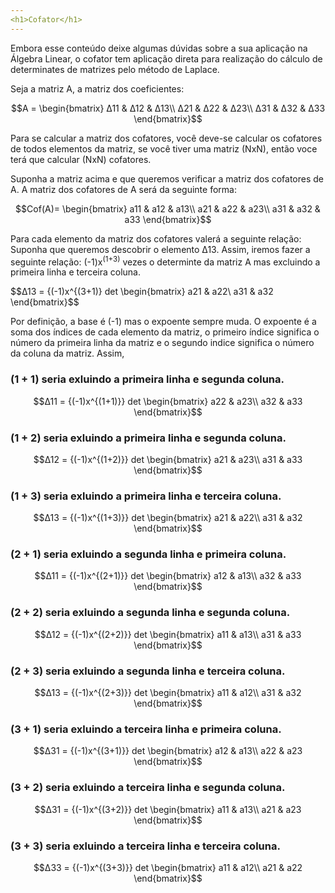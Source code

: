 ```yaml
---
<h1>Cofator</h1>
---
```


Embora esse conteúdo deixe algumas dúvidas sobre a sua aplicação na Álgebra Linear, o cofator tem aplicação direta para realização do cálculo de determinates de matrizes pelo método de Laplace.

Seja a matriz A, a matriz dos coeficientes:

$$A = \begin{bmatrix}
Δ11 & Δ12 & Δ13\\
Δ21 & Δ22 & Δ23\\
Δ31 & Δ32 & Δ33
\end{bmatrix}$$

Para se calcular a matriz dos cofatores, você deve-se calcular os cofatores de todos elementos da matriz, se você tiver uma matriz (NxN), então voce terá que calcular (NxN) cofatores.

Suponha a matriz acima e que queremos verificar a matriz dos cofatores de A.
A matriz dos cofatores de A será da seguinte forma:

$$Cof(A)= \begin{bmatrix}
a11 & a12 & a13\\
a21 & a22 & a23\\
a31 & a32 & a33
\end{bmatrix}$$

Para cada elemento da matriz dos cofatores valerá a seguinte relação:
Suponha que queremos descobrir o elemento Δ13. Assim, iremos fazer a seguinte relação: (-1)x<sup>(1+3)</sup> vezes o determinte da matriz A mas excluindo a primeira linha e terceira coluna.

$$Δ13 = {(-1)x^{(3+1)} det
\begin{bmatrix}
a21 & a22\\
a31 & a32
\end{bmatrix}$$

Por definição, a base é (-1) mas o expoente sempre muda. O expoente é a soma dos índices de cada elemento da matriz, o primeiro índice significa o número da primeira linha da matriz e o segundo indice significa o número da coluna da matriz.
Assim,

### (1 + 1) seria exluindo a primeira linha e segunda coluna.

$$Δ11 = {(-1)x^{(1+1)}} det
\begin{bmatrix}
a22 & a23\\
a32 & a33
\end{bmatrix}$$

### (1 + 2) seria exluindo a primeira linha e segunda coluna.

$$Δ12 = {(-1)x^{(1+2)}} det
\begin{bmatrix}
a21 & a23\\
a31 & a33
\end{bmatrix}$$

### (1 + 3) seria exluindo a primeira linha e terceira coluna.

$$Δ13 = {(-1)x^{(1+3)}} det
\begin{bmatrix}
a21 & a22\\
a31 & a32
\end{bmatrix}$$

### (2 + 1) seria exluindo a segunda linha e primeira coluna.

$$Δ11 = {(-1)x^{(2+1)}} det
\begin{bmatrix}
a12 & a13\\
a32 & a33
\end{bmatrix}$$

### (2 + 2) seria exluindo a segunda linha e segunda coluna.

$$Δ12 = {(-1)x^{(2+2)}} det
\begin{bmatrix}
a11 & a13\\
a31 & a33
\end{bmatrix}$$

### (2 + 3) seria exluindo a segunda linha e terceira coluna.

$$Δ13 = {(-1)x^{(2+3)}} det
\begin{bmatrix}
a11 & a12\\
a31 & a32
\end{bmatrix}$$

### (3 + 1) seria exluindo a terceira linha e primeira coluna.

$$Δ31 = {(-1)x^{(3+1)}} det
\begin{bmatrix}
a12 & a13\\
a22 & a23
\end{bmatrix}$$

### (3 + 2) seria exluindo a terceira linha e segunda coluna.

$$Δ31 = {(-1)x^{(3+2)}} det
\begin{bmatrix}
a11 & a13\\
a21 & a23
\end{bmatrix}$$

### (3 + 3) seria exluindo a terceira linha e terceira coluna.

$$Δ33 = {(-1)x^{(3+3)}} det
\begin{bmatrix}
a11 & a12\\
a21 & a22
\end{bmatrix}$$
